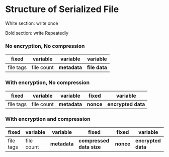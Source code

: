 # Structure of Serialized File

White section: write once

Bold section: write Repeatedly

### No encryption, No compression

|fixed|variable|variable|variable|
|---|---|---|---|
|file tags|file count|**metadata**|**file data**|


### With encryption, No compression

|fixed|variable|variable|fixed|variable|
|---|---|---|---|---|
|file tags|file count|**metadata**|**nonce**|**encrypted data**|


### With encryption and compression


|fixed|variable|variable|fixed|fixed|variable|
|---|---|---|---|---|---|
|file tags|file count|**metadata**|**compressed data size**|**nonce**|**encrypted data**|